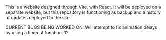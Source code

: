 This is a website designed through Vite, with React. It will be deployed on a separate website, but this repository is functioning as backup and a history of updates deployed to the site.

CURRENT BUGS BEING WORKED ON:
Will attempt to fix animation delays by using a timeout function.
12
